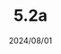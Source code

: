 ---
layout: gold_efficiency

title: 5.2a
date: 2024/08/01
description: Wild Rift Gold Efficiency of 5.2a hotfix (1 buffed, 1 adjusted items)
image: /assets/favicon512x512.png

permalink: /5.2a/
redirect_from: /

data:
    refer_url: https://wildrift.leagueoflegends.com/en-us/news/game-updates/wild-rift-patch-notes-5-2a/
    refer_text: 5.2a
    items: items_5_2a
    stats: stats_5_2a

patch_note:
    statuses:
        buffed: "Blade of the Ruined King"
        adjusted: "Riftmaker"
        nerfed: ""
        new: ""
    excludes: ""
    compare:
        statuses: "buffed,adjusted,nerfed"
        items: items_5_2_hotfix
        stats: stats_5_2_hotfix
        item_prefix: 5.2 hotfix
---